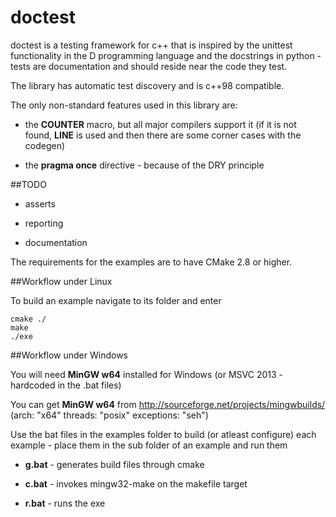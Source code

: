 doctest
=======

doctest is a testing framework for c++ that is inspired by the unittest functionality in the D programming language and the docstrings in python - tests are documentation and should reside near the code they test.

The library has automatic test discovery and is c++98 compatible.

The only non-standard features used in this library are:

- the **__COUNTER__** macro, but all major compilers support it (if it is not found, **__LINE__** is used and then there are some corner cases with the codegen)

- the **pragma once** directive - because of the DRY principle

##TODO

- asserts

- reporting

- documentation

The requirements for the examples are to have CMake 2.8 or higher.

##Workflow under Linux

To build an example navigate to its folder and enter

```
cmake ./
make
./exe
```

##Workflow under Windows

You will need **MinGW w64** installed for Windows (or MSVC 2013 - hardcoded in the .bat files)

You can get **MinGW w64** from http://sourceforge.net/projects/mingwbuilds/ (arch: "x64" threads: "posix" exceptions: "seh")

Use the bat files in the examples folder to build (or atleast configure) each example - place them in the sub folder of an example and run them

- **g.bat** - generates build files through cmake

- **c.bat** - invokes mingw32-make on the makefile target

- **r.bat** - runs the exe
